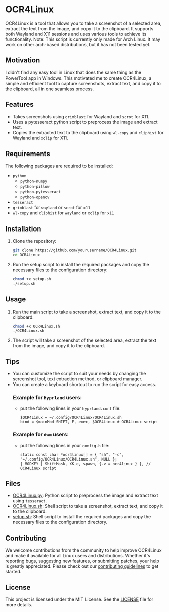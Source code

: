 # OCR4Linux

OCR4Linux is a tool that allows you to take a screenshot of a selected area, extract the text from the image, and copy it to the clipboard. It supports both Wayland and X11 sessions and uses various tools to achieve its functionality.
Note: This script is currently only made for Arch Linux. It may work on other arch-based distributions, but it has not been tested yet.

## Motivation

I didn't find any easy tool in Linux that does the same thing as the PowerTool app in Windows. This motivated me to create OCR4Linux, a simple and efficient tool to capture screenshots, extract text, and copy it to the clipboard, all in one seamless process.

## Features

-   Takes screenshots using `grimblast` for Wayland and `scrot` for X11.
-   Uses a pytesseract python script to preprocess the image and extract text.
-   Copies the extracted text to the clipboard using `wl-copy` and `cliphist` for Wayland and `xclip` for X11.

## Requirements

The following packages are required to be installed:

-   `python`
    -   `python-numpy`
    -   `python-pillow`
    -   `python-pytesseract`
    -   `python-opencv`
-   `tesseract`
-   `grimblast` for `wayland` or `scrot` for `x11`
-   `wl-copy` and `cliphist` for `wayland` or `xclip` for `x11`

## Installation

1. Clone the repository:

    ```sh
    git clone https://github.com/yourusername/OCR4Linux.git
    cd OCR4Linux
    ```

2. Run the setup script to install the required packages and copy the necessary files to the configuration directory:

    ```sh
    chmod +x setup.sh
    ./setup.sh
    ```

## Usage

1. Run the main script to take a screenshot, extract text, and copy it to the clipboard:

    ```sh
    chmod +x OCR4Linux.sh
    ./OCR4Linux.sh
    ```

2. The script will take a screenshot of the selected area, extract the text from the image, and copy it to the clipboard.

## Tips

-   You can customize the script to suit your needs by changing the screenshot tool, text extraction method, or clipboard manager.
-   You can create a keyboard shortcut to run the script for easy access.
    ### Example for `Hyprland` users:
    -   put the following lines in your `hyprland.conf` file:
        ```
        $OCR4Linux = ~/.config/OCR4Linux/OCR4Linux.sh
        bind = $mainMod SHIFT, E, exec, $OCR4Linux # OCR4Linux script
        ```
    ### Example for `dwm` users:
    -   put the following lines in your `config.h` file:
        ```
        static const char *ocr4linux[] = { "sh", "-c", "~/.config/OCR4Linux/OCR4Linux.sh", NULL };
        { MODKEY | ShiftMask, XK_e, spawn, {.v = ocr4linux } }, // OCR4Linux script
        ```

## Files

-   [OCR4Linux.py](https://github.com/moheladwy/OCR4Linux/blob/main/OCR4Linux.py): Python script to preprocess the image and extract text using `tesseract`.
-   [OCR4Linux.sh](https://github.com/moheladwy/OCR4Linux/blob/main/OCR4Linux.sh): Shell script to take a screenshot, extract text, and copy it to the clipboard.
-   [setup.sh](https://github.com/moheladwy/OCR4Linux/blob/main/setup.sh): Shell script to install the required packages and copy the necessary files to the configuration directory.

## Contributing

We welcome contributions from the community to help improve OCR4Linux and make it available for all Linux users and distributions. Whether it's reporting bugs, suggesting new features, or submitting patches, your help is greatly appreciated. Please check out our [contributing guidelines](https://github.com/moheladwy/OCR4Linux/blob/main/CONTRIBUTING.md) to get started.

## License

This project is licensed under the MIT License. See the [LICENSE](https://github.com/moheladwy/OCR4Linux/blob/main/LICENSE) file for more details.
